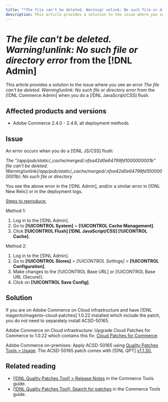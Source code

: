```yaml
---
title: "*The file can't be deleted. Warning! unlink: No such file or directory error* from the [!DNL Admin]"
description: This article provides a solution to the issue where you see an error *The file can't be deleted. Warning!unlink No such file or directory error* from the [!DNL Admin] when you do a [!DNL Javascript/CSS] flush.
---
```


# *The file can't be deleted. Warning!unlink: No such file or directory error* from the [!DNL Admin]

This article provides a solution to the issue where you see an error *The file can't be deleted. Warning!unlink: No such file or directory error* from the [!DNL Commerce Admin] when you do a [!DNL JavaScript/CSS] flush.

## Affected products and versions

* Adobe Commerce 2.4.0 - 2.4.6, all deployment methods

## Issue

An error occurs when you do a [!DNL JS/CSS] flush:

*The "/app/pub/static/_cache/merged/.nfsa42d0e64799fd1000000001b" file can't be deleted. Warning!unlink(/app/pub/static/_cache/merged/.nfsa42d0e64799fd1000000001b): No such file or directory*

You see the above error in the [!DNL Admin], and/or a similar error in [!DNL New Relic] or in the deployment logs.

<u>Steps to reproduce:</u>

Method 1:

1. Log in to the [!DNL Admin].
1. Go to **[!UICONTROL System]** > **[!UICONTROL Cache Management]**.
1. Click **[!UICONTROL Flush] [!DNL JavaScript/CSS] [!UICONTROL Cache]**.

Method 2:

1. Log in to the [!DNL Admin].
1. Go to **[!UICONTROL Stores]** > *[!UICONTROL Settings]* > **[!UICONTROL Configuration]**.
1. Make changes to the [!UICONTROL Base URL] or [!UICONTROL Base URL (Secure)].
1. Click on **[!UICONTROL Save Config]**.

## Solution

If you are on Adobe Commerce on Cloud infrastructure and have [!DNL magento/magento-cloud-patches] 1.0.22 installed which include the patch, you do not need to separately install ACSD-50165.

Adobe Commerce on Cloud infrastructure: Upgrade Cloud Patches for Commerce to 1.0.22 which contains this fix: [Cloud Patches for Commerce](/docs/commerce-cloud-service/user-guide/release-notes/cloud-patches.html).

Adobe Commerce on-premises: Apply ACSD-50165 using [Quality Patches Tools > Usage](/docs/commerce-operations/tools/quality-patches-tool/usage.html). The ACSD-50165 patch comes with [!DNL QPT] [v1.1.30.](/docs/commerce-operations/tools/quality-patches-tool/release-notes.html#v1-1-30)

## Related reading

* [[!DNL Quality Patches Tool] > Release Notes](/docs/commerce-operations/tools/quality-patches-tool/release-notes.html) in the Commerce Tools guide.
* [[!DNL Quality Patches Tool]: Search for patches](https://experienceleague.adobe.com/tools/commerce-quality-patches/index.html) in the Commerce Tools guide.
